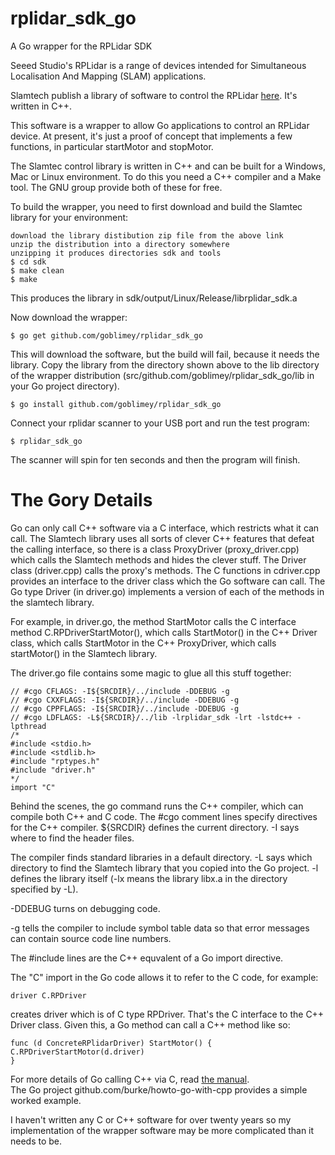 # rplidar_sdk_go
A Go wrapper for the RPLidar SDK

Seeed Studio's RPLidar is a range of devices intended for Simultaneous 
Localisation And Mapping (SLAM) applications.

Slamtech publish a library of software to control the RPLidar
[here](https://www.slamtec.com/en/Support/).  It's written in C++.

This software is a wrapper to allow Go applications to control an
RPLidar device.
At present, it's just a proof of concept that implements a few
functions, in particular startMotor and stopMotor.

The Slamtec control library is written in C++ and can be built for
a Windows, Mac or Linux environment.  To do this you need a C++
compiler and a Make tool.  The GNU group provide both of these for free.

To build the wrapper, you need to first download and build the Slamtec library
for your environment:

    download the library distibution zip file from the above link
    unzip the distribution into a directory somewhere
    unzipping it produces directories sdk and tools
    $ cd sdk
    $ make clean
    $ make

This produces the library in sdk/output/Linux/Release/librplidar_sdk.a

Now download the wrapper:

    $ go get github.com/goblimey/rplidar_sdk_go

This will download the software, but the build will fail, because it needs the library.
Copy the library from the directory shown above to the lib directory of the wrapper
distribution (src/github.com/goblimey/rplidar_sdk_go/lib in your Go project directory).

    $ go install github.com/goblimey/rplidar_sdk_go

Connect your rplidar scanner to your USB port and run the test program:

    $ rplidar_sdk_go

The scanner will spin for ten seconds and then the program will finish.



The Gory Details
========================

Go can only call C++ software via a C interface, which restricts what it can call.
The Slamtech library uses all sorts of clever C++ features that defeat the calling interface,
so there is a class ProxyDriver (proxy_driver.cpp)
which calls the Slamtech methods and hides the clever stuff.
The Driver class (driver.cpp) calls the proxy's methods.
The C functions in cdriver.cpp provides an interface to the driver class which the Go software can call.
The Go type Driver (in driver.go) implements a version of each of the methods in the slamtech library.

For example, in driver.go, the method StartMotor calls the C interface method C.RPDriverStartMotor(),
which calls StartMotor() in the C++ Driver class, which calls StartMotor in the C++ ProxyDriver,
which calls startMotor() in the Slamtech library.

The driver.go file contains some magic to glue all this stuff together:

    // #cgo CFLAGS: -I${SRCDIR}/../include -DDEBUG -g
    // #cgo CXXFLAGS: -I${SRCDIR}/../include -DDEBUG -g
    // #cgo CPPFLAGS: -I${SRCDIR}/../include -DDEBUG -g
    // #cgo LDFLAGS: -L${SRCDIR}/../lib -lrplidar_sdk -lrt -lstdc++ -lpthread
    /*
    #include <stdio.h>
    #include <stdlib.h>
    #include "rptypes.h"
    #include "driver.h"
    */
    import "C"

Behind the scenes, the go command runs the C++ compiler, which can compile both C++ and C code.
The #cgo comment lines specify directives for the C++ compiler.
${SRCDIR} defines the current directory.
-I says where to find the header files. 

The compiler finds standard libraries in a default directory.
-L says which directory to find the Slamtech library that you copied into the Go project. 
-l defines the library itself (-lx means the library libx.a in the directory specified by -L).  

-DDEBUG turns on debugging code.  

-g tells the compiler to include symbol table data so that error messages can contain source code line numbers.

The #include lines are the C++ equvalent of a Go import directive.

The "C" import in the Go code allows it to refer to the C code, for example:

    driver C.RPDriver

creates driver which is of C type RPDriver.
That's the C interface to the C++ Driver class.
Given this, a Go method can call a C++ method like so:

    func (d ConcreteRPlidarDriver) StartMotor() {
	C.RPDriverStartMotor(d.driver)
    }

For more details of Go calling C++ via C, read [the manual](https://golang.org/cmd/cgo/).  
The Go project github.com/burke/howto-go-with-cpp provides a simple worked example.

I haven't written any C or C++ software for over twenty years so my implementation
of the wrapper software may be more complicated than it needs to be.
